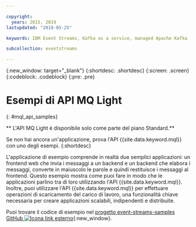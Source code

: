 ```yaml
---

copyright:
  years: 2015, 2019
lastupdated: "2018-05-25"

keywords: IBM Event Streams, Kafka as a service, managed Apache Kafka

subcollection: eventstreams

---
```


{:new_window: target="_blank"}
{:shortdesc: .shortdesc}
{:screen: .screen}
{:codeblock: .codeblock}
{:pre: .pre}

<!-- 15/11/18: info moved to eventstreams075.md, moved because of doc app changes -->
# Esempi di API MQ Light
{: #mql_api_samples}

** L'API MQ Light è disponibile solo come parte del piano Standard.**
<br/>

Se non hai ancora un'applicazione, prova l'API {{site.data.keyword.mql}} con uno degli esempi.
{:shortdesc}

L'applicazione di esempio comprende in realtà due semplici applicazioni: un frontend web che invia i messaggi a un
backend e un backend che elabora i messaggi, converte in maiuscolo le parole e quindi restituisce i
messaggi al frontend. Questo esempio mostra come puoi fare in modo che le applicazioni parlino tra di loro utilizzando
l'API {{site.data.keyword.mql}}. Inoltre, puoi utilizzare l'API {{site.data.keyword.mql}} per effettuare operazioni di scaricamento del carico di lavoro,
una funzionalità chiave necessaria per creare applicazioni scalabili, indipendenti e distribuite.

Puoi trovare il codice di esempio nel [progetto event-streams-samples GitHub ![Icona link esterno](../../icons/launch-glyph.svg "Icona link esterno")](https://github.com/ibm-messaging/event-streams-samples/tree/master/mqlight){:new_window}.
